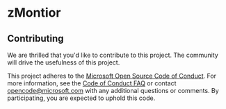 # zMontior

## Contributing

We are thrilled that you'd like to contribute to this project. The community will drive the usefulness of this project.

This project adheres to the [Microsoft Open Source Code of Conduct](https://opensource.microsoft.com/codeofconduct/). For more information, see the [Code of Conduct FAQ](https://opensource.microsoft.com/codeofconduct/faq/) or contact [opencode@microsoft.com](mailto:opencode@microsoft.com) with any additional questions or comments.
By participating, you are expected to uphold this code.